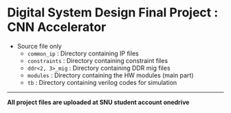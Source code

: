 # Digital System Design Final Project : CNN Accelerator

- Source file only
  - ```common_ip``` : Directory containing IP files
  - ```constraints``` : Directory containing constraint files
  - ```ddr<2, 3>_mig``` : Directory containing DDR mig files
  - ```modules``` : Directory containing the HW modules (main part)
  - ```tb``` : Directory containing verilog codes for simulation
- - -
__All project files are uploaded at SNU student account onedrive__
